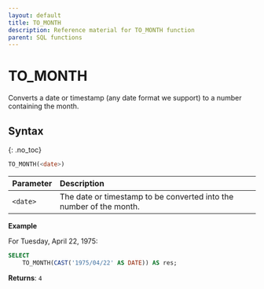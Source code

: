 ```yaml
---
layout: default
title: TO_MONTH
description: Reference material for TO_MONTH function
parent: SQL functions
---
```


# TO\_MONTH

Converts a date or timestamp (any date format we support) to a number containing the month.

## Syntax
{: .no_toc}

```sql
​​TO_MONTH(<date>)​​
```

| Parameter | Description                                                         |
| :--------- | :------------------------------------------------------------------- |
| `<date>`  | The date or timestamp to be converted into the number of the month. |

**Example**

For Tuesday, April 22, 1975:

```sql
SELECT
	TO_MONTH(CAST('1975/04/22' AS DATE)) AS res;
```

**Returns**: `4`
